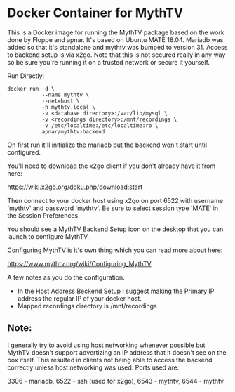 # Docker Container for MythTV

This is a Docker image for running the MythTV package based on the work done by Floppe and apnar.
It's based on Ubuntu MATE 18.04. Mariadb was added so that it's standalone and mythtv was bumped to version 31.
Access to backend setup is via x2go.
Note that this is not secured really in any way so be sure you're running it on a trusted network or secure it yourself.


Run Directly:
```
docker run -d \
           --name mythtv \
           --net=host \
           -h mythtv.local \
           -v <database directory>:/var/lib/mysql \
           -v <recordings directory>:/mnt/recordings \
           -v /etc/localtime:/etc/localtime:ro \
           apnar/mythtv-backend
```
On first run it'll initialize the mariadb but the backend won't start until configured.

You'll need to download the x2go client if you don't already have it from here:

https://wiki.x2go.org/doku.php/download:start

Then connect to your docker host using x2go on port 6522 with username 'mythtv' and password 'mythtv'.
Be sure to select session type 'MATE' in the Session Preferences.

You should see a MythTV Backend Setup icon on the desktop that you can launch to configure MythTV.

Configuring MythTV is it's own thing which you can read more about here:

https://www.mythtv.org/wiki/Configuring_MythTV

A few notes as you do the configuration.

 - In the Host Address Beckend Setup I suggest making the Primary IP address the regular IP of your docker host.
 - Mapped recordings directory is /mnt/recordings 


## Note:

I generally try to avoid using host networking whenever possible but MythTV doesn't support advertizing
an IP address that it doesn't see on the box itself.  This resulted in clients not being able to access
the backend correctly unless host networking was used. Ports used are:

3306 - mariadb, 6522 - ssh (used for x2go), 6543 - mythtv, 6544 - mythtv

